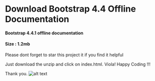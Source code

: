 # Download Bootstrap 4.4 Offline Documentation
#### Bootstrap 4.4.1 offline documentation
#### Size : 1.2mb 
Please dont forget to star this project it if you find it helpful

Just download the unzip and click on index.html. 
Viola! Happy Coding !!!

Thank you.
![alt text](https://getbootstrap.com/docs/4.1/assets/img/bootstrap-stack.png)


